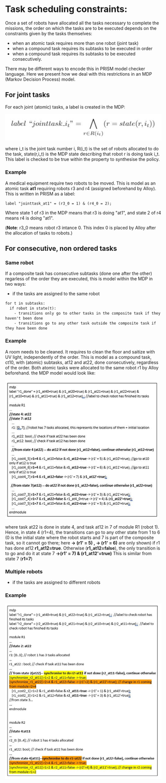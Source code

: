 # Task scheduling constraints:

Once a set of robots have allocated all the tasks necessary to complete the missions, the order on which the tasks are to be executed depends on the constraints given by the tasks themselves:

- when an atomic task requires more than one robot (joint task)
- when a compound task requires its subtasks to be executed in order
- when a compound task requires its subtasks to be executed consecutively.

There may be different ways to encode this in PRISM model checker language. Here we present how we deal with this restrictions in an MDP (Markov Decision Process) model.

## For joint tasks

For each joint (atomic) tasks, a label is created in the MDP:

![Diagram](https://github.com/Gricel-lee/Scheduling-Multi-robot-Missions-with-JointTasks/blob/master/PRISM%20contraints%20description/jointtask.JPG)

where i_t is the joint task number i, R(i_t) is the set of robots allocated to do the task, state(r,i_t) is the MDP state describing that robot r is doing task i_t.
This label is checked to be true within the property to synthesise the policy.

### Example
A medical equipment require two robots to be moved. 
This is model as an atomic task **at1** requiring robots r3 and r4 (assigned beforehand by Alloy). This is written in PRISM as a label:
```
label "jointtask_at1" = (r3_0 = 1) & (r4_0 = 2);
```
Where state 1 of r3 in the MDP means that r3 is doing "at1", and state 2 of r4 means r4 is doing "at1".

(**Note**: r3_0 means robot r3 intance 0. This index 0 is placed by Alloy after the allocation of tasks to robots.)

## For consecutive, non ordered tasks
### Same robot
If a composite task has consecutive subtasks (done one after the other) regarless of the order they are executed, this is model within the MDP in two ways:
- if the tasks are assigned to the same robot
```
for t in subtasks:
  if robot in state(t):
    - transitions only go to other tasks in the composite task if they haven't been done
    - transitions go to any other task outside the composite task if they have been done
```
### Example
A room needs to be cleaned. It requires to clean the floor and saitize with UV light, independently of the order.
This is model as a compound task, ct10, with (atomic) subtasks, at12 and at22, done consecutively, regardless of the order. Both atomic tasks were allocated to the same robot r1 by Alloy beforehand. the MDP model would look like:


![Diagram](https://github.com/Gricel-lee/Scheduling-Multi-robot-Missions-with-JointTasks/blob/master/PRISM%20contraints%20description/consecutive1.JPG)

where task at22 is done in state 4, and task at12 in 7 of module R1 (robot 1). Hence, in state 4 (r1=4), the transitions can go to any other state from 1 to 6 (0 is the initial state where the robot starts and 7 is part of the composite task, so it cannot go there; here **-> (r1' = 5) ,  -> (r1' = 6)** are only shown) if r1 has done at12 **r1_at12=true**. Otherwise (**r1_at12=false**), the only transition is to go and do it at state 7 **->(r1' = 7) & (r1_at12'=true)**
This is similar from state 7 (**r1=7**)

### Multiple robots
- if the tasks are assigned to different robots
### Example

![Diagram](https://github.com/Gricel-lee/Scheduling-Multi-robot-Missions-with-JointTasks/blob/master/PRISM%20contraints%20description/consecutive2.JPG)
